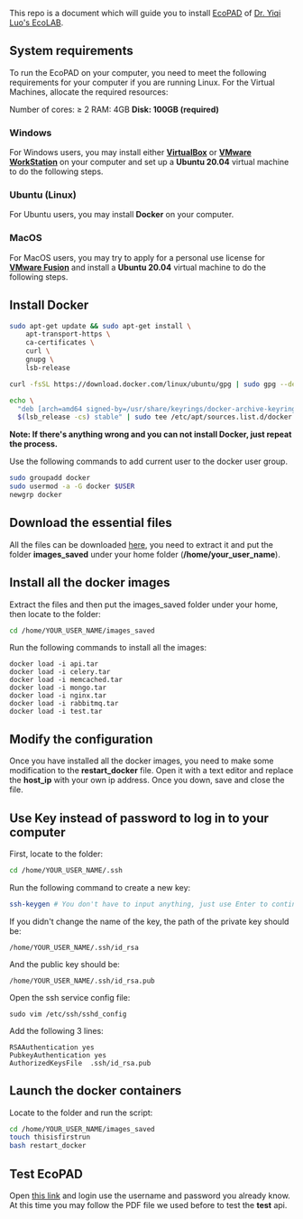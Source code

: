 This repo is a document which will guide you to install [EcoPAD](https://ecolab.nau.edu/ecopad) of [Dr. Yiqi Luo's EcoLAB](https://www2.nau.edu/luo-lab/).

## System requirements

To run the EcoPAD on your computer, you need to meet the following requirements for your computer if you are running Linux. For the Virtual Machines, allocate the required resources:

Number of cores: ≥ 2
RAM: 4GB
**Disk: 100GB (required)**

### Windows

For Windows users, you may install either **[VirtualBox](https://www.virtualbox.org/)** or **[VMware WorkStation](https://www.vmware.com/products/workstation-pro/workstation-pro-evaluation.html)** on your computer and set up a **Ubuntu 20.04** virtual machine to do the following steps.

### Ubuntu (Linux)

For Ubuntu users, you may install **Docker** on your computer.

### MacOS

For MacOS users, you may try to apply for a personal use license for **[VMware Fusion](https://www.vmware.com/products/fusion.html)** and install a **Ubuntu 20.04** virtual machine to do the following steps.

## Install Docker

```Bash
sudo apt-get update && sudo apt-get install \
    apt-transport-https \
    ca-certificates \
    curl \
    gnupg \
    lsb-release
```

```Bash
curl -fsSL https://download.docker.com/linux/ubuntu/gpg | sudo gpg --dearmor -o /usr/share/keyrings/docker-archive-keyring.gpg
```

```Bash
echo \
  "deb [arch=amd64 signed-by=/usr/share/keyrings/docker-archive-keyring.gpg] https://download.docker.com/linux/ubuntu \
  $(lsb_release -cs) stable" | sudo tee /etc/apt/sources.list.d/docker.list > /dev/null
```

**Note: If there's anything wrong and you can not install Docker, just repeat the process.**

Use the following commands to add current user to the docker user group.
```Bash
sudo groupadd docker
sudo usermod -a -G docker $USER
newgrp docker
```

## Download the essential files

All the files can be downloaded [here](https://drive.google.com/file/d/1kDOSnQFzHOhcRhrey65lWKaSdBddNUlz/view?usp=sharing), you need to extract it and put the folder **images_saved** under your home folder (**/home/your_user_name**).

## Install all the docker images

Extract the files and then put the images_saved folder under your home, then locate to the folder:
```Bash
cd /home/YOUR_USER_NAME/images_saved
```

Run the following commands to install all the images:

```
docker load -i api.tar
docker load -i celery.tar
docker load -i memcached.tar
docker load -i mongo.tar
docker load -i nginx.tar
docker load -i rabbitmq.tar
docker load -i test.tar
```
## Modify the configuration

Once you have installed all the docker images, you need to make some modification to the **restart_docker** file. Open it with a text editor and replace the **host_ip**
 with your own ip address. Once you down, save and close the file.
 
## Use Key instead of password to log in to your computer

First, locate to the folder:

```Bash
cd /home/YOUR_USER_NAME/.ssh
```

Run the following command to create a new key:

```Bash
ssh-keygen # You don't have to input anything, just use Enter to continue
```

If you didn't change the name of the key, the path of the private key should be:

```
/home/YOUR_USER_NAME/.ssh/id_rsa
```

And the public key should be:

```
/home/YOUR_USER_NAME/.ssh/id_rsa.pub
```

Open the ssh service config file:

```
sudo vim /etc/ssh/sshd_config
```

Add the following 3 lines:

```
RSAAuthentication yes 
PubkeyAuthentication yes
AuthorizedKeysFile  .ssh/id_rsa.pub
```

## Launch the docker containers

Locate to the folder and run the script:

```Bash
cd /home/YOUR_USER_NAME/images_saved
touch thisisfirstrun
bash restart_docker
```

## Test EcoPAD

Open [this link](http://127.0.0.1/api/queue) and login use the username and password you already know. At this time you may follow the PDF file we used before to
 test the **test** api. 
